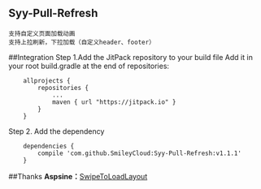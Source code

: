 ## Syy-Pull-Refresh
    支持自定义页面加载动画
    支持上拉刷新，下拉加载（自定义header、footer）
    
##Integration
Step 1.Add the JitPack repository to your build file Add it in your root build.gradle at the end of repositories:
        
        allprojects {
            repositories {
                ...
                maven { url "https://jitpack.io" }
            }
        }
        
Step 2. Add the dependency

        dependencies {
            compile 'com.github.SmileyCloud:Syy-Pull-Refresh:v1.1.1'
        }

##Thanks
**Aspsine：**[SwipeToLoadLayout](https://github.com/Aspsine/SwipeToLoadLayout)
